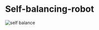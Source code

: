 # Self-balancing-robot

![self balance](https://user-images.githubusercontent.com/69747550/128639675-30f95658-eb9a-4acc-9001-8e25fa849eac.jpg)

